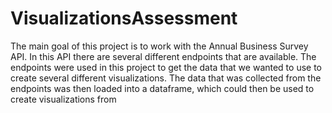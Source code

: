 # VisualizationsAssessment
The main goal of this project is to work with the Annual Business Survey API. In this API there are several different endpoints that are
available. The endpoints were used in this project to get the data that we wanted to use to create several different visualizations. The data
that was collected from the endpoints was then loaded into a dataframe, which could then be used to create visualizations from